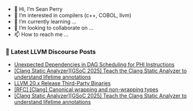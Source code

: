 - 👋 Hi, I’m Sean Perry
- 👀 I’m interested in compilers (c++, COBOL, llvm)
- 🌱 I’m currently learning ...
- 💞️ I’m looking to collaborate on ...
- 📫 How to reach me ...

<!---
s66perry/s66perry is a ✨ special ✨ repository because its `README.md` (this file) appears on your GitHub profile.
You can click the Preview link to take a look at your changes.
--->
### 📕 Latest LLVM Discourse Posts

<!-- DISCOURSE-LLVM:START -->
- [Unexpected Dependencies in DAG Scheduling for PHI Instructions](https://discourse.llvm.org/t/unexpected-dependencies-in-dag-scheduling-for-phi-instructions/85067#post_2)
- [[Clang Static Analyzer][GSoC 2025] Teach the Clang Static Analyzer to understand lifetime annotations](https://discourse.llvm.org/t/clang-static-analyzer-gsoc-2025-teach-the-clang-static-analyzer-to-understand-lifetime-annotations/84487#post_9)
- [LLVM 20.x Release Third-Party Binaries](https://discourse.llvm.org/t/llvm-20-x-release-third-party-binaries/84366#post_16)
- [[RFC] [Clang] Canonical wrapping and non-wrapping types](https://discourse.llvm.org/t/rfc-clang-canonical-wrapping-and-non-wrapping-types/84356?page=2#post_21)
- [[Clang Static Analyzer][GSoC 2025] Teach the Clang Static Analyzer to understand lifetime annotations](https://discourse.llvm.org/t/clang-static-analyzer-gsoc-2025-teach-the-clang-static-analyzer-to-understand-lifetime-annotations/84487#post_8)
<!-- DISCOURSE-LLVM:END -->
